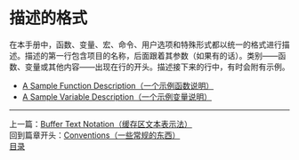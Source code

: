 # 描述的格式
在本手册中，函数、变量、宏、命令、用户选项和特殊形式都以统一的格式进行描述。描述的第一行包含项目的名称，后面跟着其参数（如果有的话）。类别——函数、变量或其他内容——出现在行的开头。描述接下来的行中，有时会附有示例。  

- [A Sample Function Description（一个示例函数说明）](./1.3.7.1-A_Sample_Function_Description（一个示例函数说明）.md)  
- [A Sample Variable Description（一个示例变量说明）](./1.3.7.2-A_Sample_Variable_Description（一个示例变量说明）.md)
**********************************************
上一篇：[Buffer Text Notation（缓存区文本表示法）](./1.3.6-Buffer_Text_Notation（缓存区文本表示法）.md)  
回到篇章开头：[Conventions（一些常规的东西）](./1.3-Conventions（一些常规的东西）.md)  
[目录](../目录.md)

